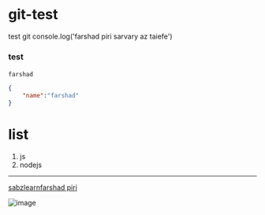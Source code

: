 # git-test
test git 
console.log('farshad piri sarvary az taiefe')
### test 
‍‍‍‍`farshad`
```json
{
    "name":"farshad"
}
```


# list
1. js
2. nodejs
---
[sabzlearnfarshad piri](https://github.com/farshad-piri)

![image](https://github.githubassets.com/assets/profile-joined-github-456737b47749.svg)
